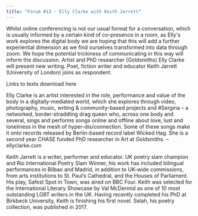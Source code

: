 ```yaml
---
title: "Forum #13 - Elly Clarke with Keith Jarrett"
---
```


Whilst online conferencing is not our usual format for a conversation, which is usually informed by a certain kind of co-presence in a room, as Elly's work explores the digital body we are hoping that this will add a further experiential dimension as we find ourselves transformed into data through zoom. We hope the potential trickiness of communicating in this way will inform the discussion. Artist and PhD researcher (Goldsmiths) Elly Clarke will present new writing. Poet, fiction writer and educator Keith Jarrett (University of London) joins as respondent.

Links to texts download here

Elly Clarke is an artist interested in the role, performance and value of the body in a digitally-mediated world, which she explores through video, photography, music, writing & community-based projects and #Sergina – a networked, border-straddling drag queen who, across one body and several, sings and performs songs online and offline about love, lust and loneliness in the mesh of hyper-dis/connection. Some of these songs make it onto records released by Berlin-based record label Wicked Hag. She is a second year CHASE funded PhD researcher in Art at Goldsmiths. – ellyclarke.com

Keith Jarrett is a writer, performer and educator. UK poetry slam champion and Rio International Poetry Slam Winner, his work has included bilingual performances in Bilbao and Madrid, in addition to UK-wide commissions, from arts institutions to St. Paul’s Cathedral, and the Houses of Parliament. His play, Safest Spot in Town, was aired on BBC Four. Keith was selected for the International Literary Showcase by Val McDermid as one of 10 most outstanding LGBT writers in the UK. Having recently completed his PhD at Birkbeck University, Keith is finishing his first novel. Selah, his poetry collection, was published in 2017.

